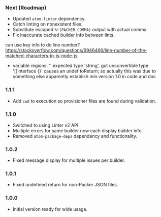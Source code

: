 ### Next (Roadmap)
- Updated `atom-linter` dependency.
- Catch linting on nonexistent files.
- Substitute escaped `%!(PACKER_COMMA)` output with actual comma.
- Fix inaccurate cached builder info between lints.

can use key info to do line number? https://stackoverflow.com/questions/6946466/line-number-of-the-matched-characters-in-js-node-js
* variable regions: '' expected type 'string', got unconvertible type '[]interface {}' causes an undef toReturn; so actually this was due to something else apparently
establish min version 1.0 in code and doc

### 1.1.1
- Add `cwd` to execution so provisioner files are found during validation.

### 1.1.0
- Switched to using Linter v2 API.
- Multiple errors for same builder now each display builder info.
- Removed `atom-package-deps` dependency and functionality.

### 1.0.2
- Fixed message display for multiple issues per builder.

### 1.0.1
- Fixed undefined return for non-Packer JSON files.

### 1.0.0
- Initial version ready for wide usage.
